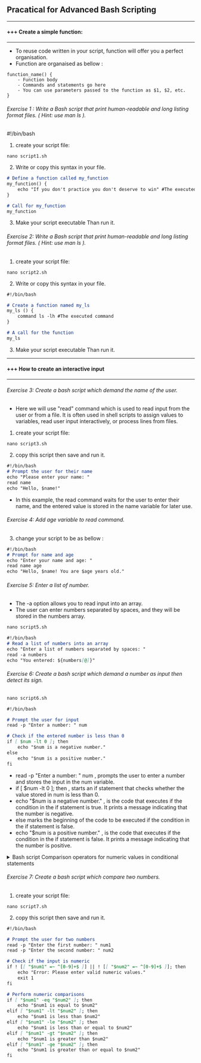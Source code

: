 ##  Pracatical for Advanced Bash Scripting


---------------------------------------------------------------------------------------------------------------------------------
#### +++ Create a simple function: 
---------------------------------------------------------------------------------------------------------------------------------
 * To reuse code written in your script, function will offer you a perfect organisation. 
 * Function are organaised as bellow : 
 
```
function_name() {
    - Function body
    - Commands and statements go here
    - You can use parameters passed to the function as $1, $2, etc.
}
```

###### Exercise 1 : Write a  Bash script that print human-readable and long listing format files. ( Hint: use man ls ). 
#!/bin/bash
1. create your script file: 

```markdwon 
nano script1.sh 
```

2. Write or copy this syntax in your file. 

```markdown
# Define a function called my_function
my_function() {
    echo "If you don't practice you don't deserve to win" #The executed command
}

# Call for my_function
my_function
```

3. Make your script executable Than run it. 

###### Exercise 2: Write a  Bash script that print human-readable and long listing format files. ( Hint: use man ls ). 
1. create your script file: 

```markdwon 
nano script2.sh 
```

2. Write or copy this syntax in your file. 

```markdown
#!/bin/bash

# Create a function named my_ls
my_ls () {
    command ls -lh #The executed command
}

# A call for the function
my_ls
```

3. Make your script executable Than run it. 

---------------------------------------------------------------------------------------------------------------------------------
#### +++ How to create an interactive input
---------------------------------------------------------------------------------------------------------------------------------
###### Exercise 3: Create a bash script which demand the name of the user.

* Here we will use "read" command which is used to read input from the user or from a file. It is often used in shell scripts to assign values to variables, read user input interactively, or process lines from files. 

1. create your script file: 

```markdwon 
nano script3.sh 
```

2. copy this script then save and run it. 

```markdown
#!/bin/bash
# Prompt the user for their name
echo "Please enter your name: "
read name
echo "Hello, $name!"
```

* In this example, the read command waits for the user to enter their name, and the entered value is stored in the name variable for later use.
###### Exercise 4: Add age variable to read command. 
3. change your script to be as bellow : 

```markdown 
#!/bin/bash
# Prompt for name and age
echo "Enter your name and age: "
read name age
echo "Hello, $name! You are $age years old."
```

###### Exercise 5:  Enter a list of number. 
* The -a option allows you to read input into an array. 
* The user can enter numbers separated by spaces, and they will be stored in the numbers array.

```markdown
nano script5.sh
```

```markdown
#!/bin/bash
# Read a list of numbers into an array
echo "Enter a list of numbers separated by spaces: "
read -a numbers
echo "You entered: ${numbers[@]}"
```

###### Exercise 6: Create a bash script which demand a number as input then detect its sign. 

```markdown
nano script6.sh
```

```markdown
#!/bin/bash

# Prompt the user for input
read -p "Enter a number: " num

# Check if the entered number is less than 0
if [ $num -lt 0 ]; then
    echo "$num is a negative number."
else
    echo "$num is a positive number."
fi
```

* read -p "Enter a number: " num ,  prompts the user to enter a number and stores the input in the num variable.
* if [ $num -lt 0 ]; then , starts an if statement that checks whether the value stored in num is less than 0.
* echo "$num is a negative number." , is the code that executes if the condition in the if statement is true. It prints a message indicating that the number is negative.
* else marks the beginning of the code to be executed if the condition in the if statement is false.
* echo "$num is a positive number." , is the code that executes if the condition in the if statement is false. It prints a message indicating that the number is positive.

<details>
<summary> Bash script Comparison operators for numeric values in conditional statements </summary> 
<p>- Equality (-eq): Check if the first number is equal to the second number.</p>
<p>- Inequality (-ne): Check if the first number is not equal to the second number.</p>
<p>- Less than (-lt): Check if the first number is less than the second number.</p>
<p>- Less than or equal to (-le): Check if the first number is less than or equal to the second number.</p>
<p>- Greater than (-gt): Check if the first number is greater than the second number.</p>
<p>- Greater than or equal to (-ge): Check if the first number is greater than or equal to the second number.</p>
</details>

###### Exercise 7: Create a bash script which compare two numbers. 
1. create your script file: 


```markown 
nano script7.sh
```

2. copy this script then save and run it. 

```markdown
#!/bin/bash

# Prompt the user for two numbers
read -p "Enter the first number: " num1
read -p "Enter the second number: " num2

# Check if the input is numeric
if ! [[ "$num1" =~ ^[0-9]+$ ]] || ! [[ "$num2" =~ ^[0-9]+$ ]]; then
    echo "Error: Please enter valid numeric values."
    exit 1
fi

# Perform numeric comparisons
if [ "$num1" -eq "$num2" ]; then
    echo "$num1 is equal to $num2"
elif [ "$num1" -lt "$num2" ]; then
    echo "$num1 is less than $num2"
elif [ "$num1" -le "$num2" ]; then
    echo "$num1 is less than or equal to $num2"
elif [ "$num1" -gt "$num2" ]; then
    echo "$num1 is greater than $num2"
elif [ "$num1" -ge "$num2" ]; then
    echo "$num1 is greater than or equal to $num2"
fi
```











